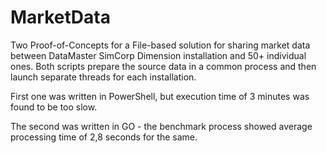 # MarketData
Two Proof-of-Concepts for a File-based solution for sharing market data between DataMaster SimCorp Dimension installation and 50+ individual ones.
Both scripts prepare the source data in a common process and then launch separate threads for each installation.

First one was written in PowerShell, but execution time of 3 minutes was found to be too slow.

The second was written in GO - the benchmark process showed average processing time of 2,8 seconds for the same.

